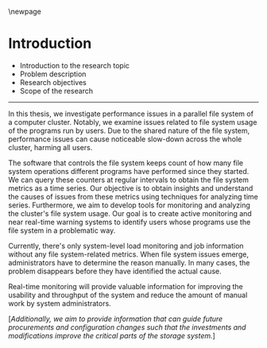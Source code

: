 \newpage

# Introduction
- Introduction to the research topic 
- Problem description
- Research objectives
- Scope of the research

---

In this thesis, we investigate performance issues in a parallel file system of a computer cluster. Notably, we examine issues related to file system usage of the programs run by users. Due to the shared nature of the file system, performance issues can cause noticeable slow-down across the whole cluster, harming all users.

The software that controls the file system keeps count of how many file system operations different programs have performed since they started. We can query these counters at regular intervals to obtain the file system metrics as a time series. Our objective is to obtain insights and understand the causes of issues from these metrics using techniques for analyzing time series. Furthermore, we aim to develop tools for monitoring and analyzing the cluster's file system usage. Our goal is to create active monitoring and near real-time warning systems to identify users whose programs use the file system in a problematic way.

Currently, there's only system-level load monitoring and job information without any file system-related metrics. When file system issues emerge, administrators have to determine the reason manually. In many cases, the problem disappears before they have identified the actual cause. 

Real-time monitoring will provide valuable information for improving the usability and throughput of the system and reduce the amount of manual work by system administrators.

[*Additionally, we aim to provide information that can guide future procurements and configuration changes such that the investments and modifications improve the critical parts of the storage system.*]

